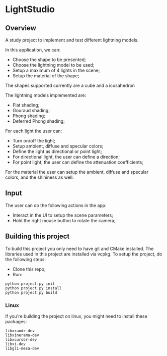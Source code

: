 # LightStudio

## Overview

A study project to implement and test different lightning models. 

In this application, we can:
- Choose the shape to be presented;
- Choose the lightning model to be used;
- Setup a maximum of 4 lights in the scene;
- Setup the material of the shape;

The shapes supported currently are a cube and a icosahedron

The lightning models implemented are:
- Flat shading;
- Gouraud shading;
- Phong shading;
- Deferred Phong shading;

For each light the user can:
- Turn on/off the light;
- Setup ambient, diffuse and specular colors;
- Define the light as directional or point light;
- For directional light, the user can define a direction;
- For point light, the user can define the attenuation coefficients;

For the material the user can setup the ambient, diffuse and specular colors, and the shininess as well.

## Input

The user can do the following actions in the app:
- Interact in the UI to setup the scene parameters;
- Hold the right mouse button to rotate the camera;

## Building this project

To build this project you only need to have git and CMake installed. The libraries used in this project are installed via vcpkg. To setup the project, do the following steps:
- Clone this repo;
- Run:

```
python project.py init
python project.py install
python project.py build
```

### Linux

If you're building the project on linux, you might need to install these packages:

```
libxrandr-dev
libxinerama-dev
libxcursor-dev
libxi-dev
libgl1-mesa-dev
```